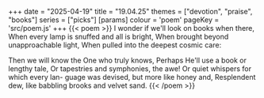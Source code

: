 +++
date = "2025-04-19"
title = "19.04.25"
themes = ["devotion", "praise", "books"]
series = ["picks"]
[params]
  colour = 'poem'
  pageKey = 'src/poem.js'
+++
{{< poem >}}
I wonder if we'll look on books when there,
When every lamp is snuffed and all is bright,
When brought beyond unapproachable light,
When pulled into the deepest cosmic care:

Then we will know the One who truly knows,
Perhaps He'll use a book or lengthy tale,
Or tapestries and symphonies, the awe!
Or quiet whispers for which every lan-
guage was devised, but more like honey and,
Resplendent dew, like babbling brooks and velvet sand.
{{< /poem >}}